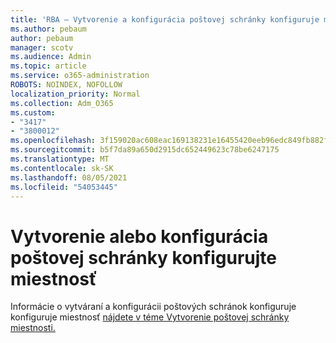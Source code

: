 ```yaml
---
title: 'RBA – Vytvorenie a konfigurácia poštovej schránky konfiguruje miestnosť '
ms.author: pebaum
author: pebaum
manager: scotv
ms.audience: Admin
ms.topic: article
ms.service: o365-administration
ROBOTS: NOINDEX, NOFOLLOW
localization_priority: Normal
ms.collection: Adm_O365
ms.custom:
- "3417"
- "3800012"
ms.openlocfilehash: 3f159020ac608eac169138231e16455420eeb96edc849fb882fd748a34bf6965
ms.sourcegitcommit: b5f7da89a650d2915dc652449623c78be6247175
ms.translationtype: MT
ms.contentlocale: sk-SK
ms.lasthandoff: 08/05/2021
ms.locfileid: "54053445"
---
```

# <a name="create-or-configure-a-room-mailbox"></a>Vytvorenie alebo konfigurácia poštovej schránky konfigurujte miestnosť

Informácie o vytváraní a konfigurácii poštových schránok konfiguruje konfiguruje miestnosť [nájdete v téme Vytvorenie poštovej schránky miestnosti.](https://docs.microsoft.com/exchange/recipients/room-mailboxes?view=exchserver-2019#create-a-room-mailbox)